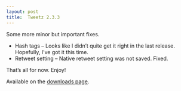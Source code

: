 ```yaml
---
layout: post
title:  Tweetz 2.3.3
---
```

Some more minor but important fixes.

  * Hash tags – Looks like I didn’t quite get it right in the last release. Hopefully, I’ve got it this time.
  * Retweet setting – Native retweet setting was not saved. Fixed.

That’s all for now. Enjoy!

Available on the [downloads page](/downloads).
